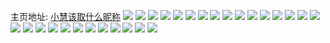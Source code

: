 主页地址: [小慧该取什么昵称](https://weibo.com/u/5747767672) 
![](https://wx4.sinaimg.cn/mw2000/006gZ2Wcly1g2runfdrgwj30iq0w3q61.jpg) 
![](https://wx4.sinaimg.cn/mw2000/006gZ2Wcly1g2f9d6yst8j30u019qdsd.jpg) 
![](https://wx4.sinaimg.cn/mw2000/006gZ2Wcly1g2f9d7bi6sj30j60sr418.jpg) 
![](https://wx4.sinaimg.cn/mw2000/006gZ2Wcly1g2f9d7p93sj30go0h244l.jpg) 
![](https://wx4.sinaimg.cn/mw2000/006gZ2Wcly1g2f9d80b2qj30ns0huacp.jpg) 
![](https://wx4.sinaimg.cn/mw2000/006gZ2Wcly1g2f8y2fft3j30u01o0u0x.jpg) 
![](https://wx4.sinaimg.cn/mw2000/006gZ2Wcly1g2f8y37o6yj30u00u0tbp.jpg) 
![](https://wx4.sinaimg.cn/mw2000/006gZ2Wcly1g2f8y3ruydj30u01o0qjx.jpg) 
![](https://wx4.sinaimg.cn/mw2000/006gZ2Wcly1g281vfontjj30u00u00yg.jpg) 
![](https://wx4.sinaimg.cn/mw2000/006gZ2Wcly1g281vg1pnxj30u00u07a1.jpg) 
![](https://wx4.sinaimg.cn/mw2000/006gZ2Wcly1g281vg9ny3j30u00u0ag1.jpg) 
![](https://wx4.sinaimg.cn/mw2000/006gZ2Wcly1g231e0xxstj31400u01ax.jpg) 
![](https://wx4.sinaimg.cn/mw2000/006gZ2Wcly1g1t969zw6gj31jk15mdoh.jpg) 
![](https://wx4.sinaimg.cn/mw2000/006gZ2Wcly1g1t7l9aim4j30u00u0mzj.jpg) 
![](https://wx4.sinaimg.cn/mw2000/006gZ2Wcly1g1s6mvp1ptj33342bcki7.jpg) 
![](https://wx4.sinaimg.cn/mw2000/006gZ2Wcly1ftd96eevh2j30qo0zkn3y.jpg) 
![](https://wx4.sinaimg.cn/mw2000/006gZ2Wcly1ftd96g8kmhj30qo0zk45j.jpg) 
![](https://wx4.sinaimg.cn/mw2000/006gZ2Wcly1ftd96cwsjhj30qo0zkn03.jpg) 
![](https://wx4.sinaimg.cn/mw2000/006gZ2Wcly1ftd96b5i3cj30qo0zkafj.jpg) 
![](https://wx4.sinaimg.cn/mw2000/006gZ2Wcly1ftd96c2aksj30qo0zkn3i.jpg) 
![](https://wx4.sinaimg.cn/mw2000/006gZ2Wcly1ftd96jap68j30qo0zkjx9.jpg) 
![](https://wx4.sinaimg.cn/mw2000/006gZ2Wcly1ftd96hukhyj30qo0zktc3.jpg) 
![](https://wx4.sinaimg.cn/mw2000/006gZ2Wcly1ftd96ik9j5j30zk0qoac1.jpg) 
![](https://wx4.sinaimg.cn/mw2000/006gZ2Wcly1ftd96gva8zj30qo0zkmyd.jpg) 
![](https://wx4.sinaimg.cn/mw2000/006gZ2Wcly1ft88j8ehisj31be0qoqbx.jpg) 
![](https://wx4.sinaimg.cn/mw2000/006gZ2Wcly1ft88j940uaj30zk0qo0x1.jpg) 
![](https://wx4.sinaimg.cn/mw2000/006gZ2Wcly1fsekkgz6fpj30u01hcwso.jpg) 
![](https://wx4.sinaimg.cn/mw2000/006gZ2Wcgy1fr0ks7bmelj30zk0k015t.jpg) 
